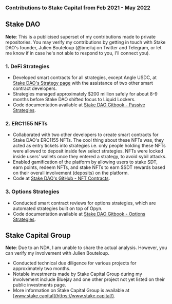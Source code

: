### Contributions to Stake Capital from Feb 2021 - May 2022

## Stake DAO

**Note**: This is a publicised superset of my contributions made to private repositories. You may verify my contributions by getting in touch with Stake DAO's founder, Julien Bouteloup (@bneiluj on Twitter and Telegram, or let me know if in case he's not able to respond to you, I'll connect you).

### 1. DeFi Strategies

- Developed smart contracts for all strategies, except Angle USDC, at [Stake DAO's Strategy page](https://app.stakedao.org/0x640E35B6AfC3F6AD37bC14792536dA06e1C8cc19/strategies) with the assistance of two other smart contract developers.
- Strategies managed approximately $200 million safely for about 8-9 months before Stake DAO shifted focus to Liquid Lockers.
- Code documentation available at [Stake DAO Gitbook - Passive Strategies](https://stakedao.gitbook.io/stakedaohq/developers/deployed-contracts/ethereum/strategies/passive-strategies).

### 2. ERC1155 NFTs

- Collaborated with two other developers to create smart contracts for Stake DAO's ERC1155 NFTs. The cool thing about these NFTs was, they acted as entry tickets into strategies i.e. only people holding these NFTs were allowed to deposit inside few select strategies. NFTs were locked inside users' wallets once they entered a strategy, to avoid sybil attacks.
- Enabled gamification of the platform by allowing users to stake SDT, earn points, redeem NFTs, and stake NFTs to earn $SDT rewards based on their overall involvement (deposits) on the platform.
- Code at [Stake DAO's GitHub - NFT Contracts](https://github.com/StakeDAO/smart-contracts/tree/main/eth/nft).

### 3. Options Strategies

- Conducted smart contract reviews for options strategies, which are automated strategies built on top of Opyn.
- Code documentation available at [Stake DAO Gitbook - Options Strategies](https://stakedao.gitbook.io/stakedaohq/developers/deployed-contracts/ethereum/strategies/options-strategies).

## Stake Capital Group

**Note**: Due to an NDA, I am unable to share the actual analysis. However, you can verify my involvement with Julien Bouteloup.

- Conducted technical due diligence for various projects for approximately two months.
- Notable investments made by Stake Capital Group during my involvement include Bluejay and one other project not yet listed on their public investments page.
- More information on Stake Capital Group is available at [www.stake.capital](https://www.stake.capital/).
